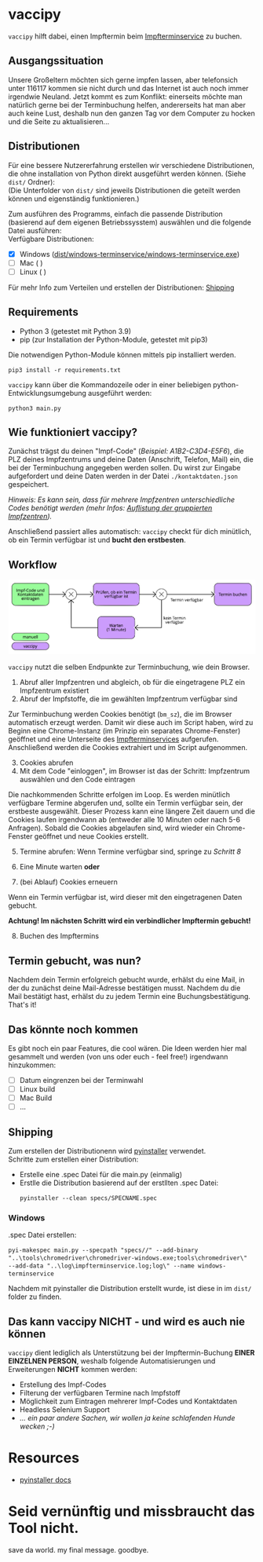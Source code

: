 # vaccipy

`vaccipy` hilft dabei, einen Impftermin beim [Impfterminservice](https://www.impfterminservice.de/) zu buchen.

## Ausgangssituation

Unsere Großeltern möchten sich gerne impfen lassen, aber telefonsich unter 116117 kommen sie nicht durch und das Internet
ist auch noch immer irgendwie Neuland. Jetzt kommt es zum Konflikt: einerseits möchte man natürlich gerne bei der Terminbuchung helfen,
andererseits hat man aber auch keine Lust, deshalb nun den ganzen Tag vor dem Computer zu hocken und die Seite zu aktualisieren...

## Distributionen

Für eine bessere Nutzererfahrung erstellen wir verschiedene Distributionen, die ohne installation von Python direkt ausgeführt werden können. (Siehe `dist/` Ordner):  
(Die Unterfolder von `dist/` sind jeweils Distributionen die geteilt werden können und eigenständig funktionieren.)

Zum ausführen des Programms, einfach die passende Distribution (basierend auf dem eigenen Betriebssysstem) auswählen und die folgende Datei ausführen:  
Verfügbare Distributionen:
- [x] Windows ([dist/windows-terminservice/windows-terminservice.exe](dist/windows-terminservice/windows-terminservice.exe))
- [ ] Mac ( ) 
- [ ] Linux ( ) 

Für mehr Info zum Verteilen und erstellen der Distributionen: [Shipping](#Shipping)

## Requirements

* Python 3 (getestet mit Python 3.9)
* pip (zur Installation der Python-Module, getestet mit pip3)

Die notwendigen Python-Module können mittels pip installiert werden.

```shell    
pip3 install -r requirements.txt
```

`vaccipy` kann über die Kommandozeile oder in einer beliebigen python-Entwicklungsumgebung
ausgeführt werden:

```shell
python3 main.py
```






## Wie funktioniert vaccipy?


Zunächst trägst du deinen "Impf-Code" (*Beispiel: A1B2-C3D4-E5F6*), die PLZ deines Impfzentrums 
und deine Daten (Anschrift, Telefon, Mail) ein, die bei der Terminbuchung angegeben werden sollen.
Du wirst zur Eingabe aufgefordert und deine Daten werden in der Datei `./kontaktdaten.json` gespeichert.

*Hinweis: Es kann sein, dass für mehrere Impfzentren unterschiedliche Codes benötigt werden (mehr Infos: [Auflistung der gruppierten Impfzentren](impfzentren_gruppiert.md)).*

Anschließend passiert alles automatisch: `vaccipy` checkt für dich minütlich, ob ein Termin verfügbar ist 
und **bucht den erstbesten**.

## Workflow

![workflow](workflow.png)

`vaccipy` nutzt die selben Endpunkte zur Terminbuchung, wie dein Browser.

1) Abruf aller Impfzentren und abgleich, ob für die eingetragene PLZ ein Impfzentrum existiert
2) Abruf der Impfstoffe, die im gewählten Impfzentrum verfügbar sind

Zur Terminbuchung werden Cookies benötigt (`bm_sz`), die im Browser automatisch erzeugt werden.
Damit wir diese auch im Script haben, wird zu Beginn eine Chrome-Instanz (im Prinzip ein separates Chrome-Fenster)
geöffnet und eine Unterseite des [Impfterminservices](https://www.impfterminservice.de/) aufgerufen.
Anschließend werden die Cookies extrahiert und im Script aufgenommen.

3) Cookies abrufen
4) Mit dem Code "einloggen", im Browser ist das der Schritt: Impfzentrum auswählen und den Code eintragen

Die nachkommenden Schritte erfolgen im Loop. Es werden minütlich verfügbare Termine abgerufen und, 
sollte ein Termin verfügbar sein, der erstbeste ausgewählt. Dieser Prozess kann eine längere Zeit dauern und 
die Cookies laufen irgendwann ab (entweder alle 10 Minuten oder nach 5-6 Anfragen). Sobald die Cookies abgelaufen
sind, wird wieder ein Chrome-Fenster geöffnet und neue Cookies erstellt.

5) Termine abrufen: Wenn Termine verfügbar sind, springe zu *Schritt 8*
   

6) Eine Minute warten **oder**
7) (bei Ablauf) Cookies erneuern 

Wenn ein Termin verfügbar ist, wird dieser mit den eingetragenen Daten gebucht.

**Achtung! Im nächsten Schritt wird ein verbindlicher Impftermin gebucht!**

8) Buchen des Impftermins

## Termin gebucht, was nun?

Nachdem dein Termin erfolgreich gebucht wurde, erhälst du eine Mail, in der du zunächst deine 
Mail-Adresse bestätigen musst. Nachdem du die Mail bestätigt hast, erhälst du zu jedem Termin 
eine Buchungsbestätigung. That's it!

## Das könnte noch kommen

Es gibt noch ein paar Features, die cool wären. Die Ideen werden hier mal gesammelt und
werden (von uns oder euch - feel free!) irgendwann hinzukommen:

- [ ] Datum eingrenzen bei der Terminwahl
- [ ] Linux build
- [ ] Mac Build
- [ ] ...

## Shipping


Zum erstellen der Distributionenn wird [pyinstaller](https://pyinstaller.readthedocs.io/en/stable/index.html) verwendet.  
Schritte zum erstellen einer Distribution: 
- Erstelle eine .spec Datei für die main.py (einmalig)
- Erstlle die Distribution basierend auf der erstllten .spec Datei:
    ```shell
    pyinstaller --clean specs/SPECNAME.spec
    ```


### Windows

.spec Datei erstellen: 
```shell
pyi-makespec main.py --specpath "specs//" --add-binary "..\tools\chromedriver\chromedriver-windows.exe;tools\chromedriver\"  --add-data "..\log\impfterminservice.log;log\" --name windows-terminservice
```
Nachdem mit pyinstaller die Distribution erstellt wurde, ist diese in im `dist/` folder zu finden.     



## Das kann vaccipy NICHT - und wird es auch nie können

`vaccipy` dient lediglich als Unterstützung bei der Impftermin-Buchung **EINER EINZELNEN PERSON**,
weshalb folgende Automatisierungen und Erweiterungen **NICHT** kommen werden:

* Erstellung des Impf-Codes
* Filterung der verfügbaren Termine nach Impfstoff
* Möglichkeit zum Eintragen mehrerer Impf-Codes und Kontaktdaten
* Headless Selenium Support
* *... ein paar andere Sachen, wir wollen ja keine schlafenden Hunde wecken ;-)* 


# Resources
- [pyinstaller docs](https://pyinstaller.readthedocs.io/en/stable/index.html)

# Seid vernünftig und missbraucht das Tool nicht.
save da world. my final message. goodbye.
